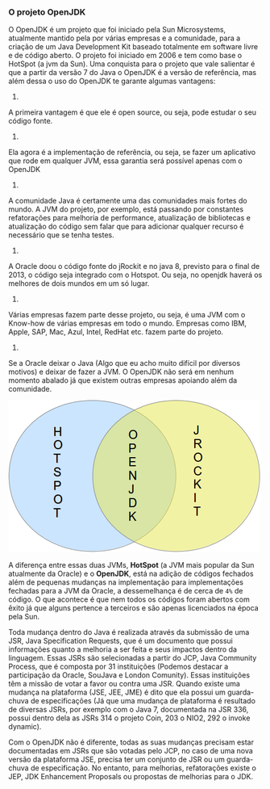 ### O projeto OpenJDK


O OpenJDK é um projeto que foi iniciado pela Sun Microsystems, atualmente mantido pela por várias empresas e a comunidade, para a criação de um Java Development Kit baseado totalmente em software livre e de código aberto. O projeto foi iniciado em 2006 e tem como base o HotSpot (a jvm da Sun).	Uma conquista para o projeto que vale salientar é que a partir da versão 7 do Java o OpenJDK é a versão de referência, mas além dessa o uso do OpenJDK te garante algumas vantagens:

1. 
A primeira vantagem é que ele é open source, ou seja, pode estudar o seu código fonte.

1. 
Ela agora é a implementação de referência, ou seja, se fazer um aplicativo que rode em qualquer JVM, essa garantia será possível apenas com o OpenJDK

1. 
A comunidade Java é certamente uma das comunidades mais fortes do mundo. A JVM do projeto, por exemplo, está passando por constantes refatorações para melhoria de performance, atualização de bibliotecas e atualização do código sem falar que para adicionar qualquer recurso é necessário que se tenha testes.

1. 
A Oracle doou o código fonte do jRockit e no java 8, previsto para o final de 2013, o código seja integrado com o Hotspot. Ou seja, no openjdk haverá os melhores de dois mundos em um só lugar.

1. 
Várias empresas fazem parte desse projeto, ou seja, é uma JVM com o Know-how de várias empresas em todo o mundo. Empresas como IBM, Apple, SAP, Mac, Azul, Intel, RedHat etc. fazem parte do projeto.

1. 
Se a Oracle deixar o Java (Algo que eu acho muito difícil por diversos motivos) e deixar de fazer a JVM. O OpenJDK não será em nenhum momento abalado já que existem outras empresas apoiando além da comunidade.

![Merge OpenJDK Hotsopt](imagens/chapter_8_1.png)


A diferença entre essas duas JVMs, **HotSpot** (a JVM mais popular da Sun atualmente da Oracle) e o **OpenJDK**, está na adição de códigos fechados além de pequenas mudanças na implementação para implementações fechadas para a JVM da Oracle, a dessemelhança é de cerca de `4%` de código. O que acontece é que nem todos os códigos foram abertos com êxito já que alguns pertence a terceiros e são apenas licenciados na época pela Sun.

Toda mudança dentro do Java é realizada através da submissão de uma JSR, Java Specification Requests, que é um documento que possui informações quanto a melhoria a ser feita e seus impactos dentro da linguagem. Essas JSRs são selecionadas a partir do JCP, Java Community Process, que é composta por 31 instituições (Podemos destacar a participação da Oracle, SouJava e London Comunity). Essas instituições têm a missão de votar a favor ou contra uma JSR. Quando existe uma mudança na plataforma (JSE, JEE, JME) é dito que ela possui um guarda-chuva de especificações (Já que uma mudança de plataforma é resultado de diversas JSRs, por exemplo com o Java 7, documentada na JSR 336, possui dentro dela as JSRs 314 o projeto Coin, 203 o NIO2, 292 o invoke dynamic). 

Com o OpenJDK não é diferente, todas as suas mudanças precisam estar documentadas em JSRs que são votadas pelo JCP, no caso de uma nova versão da plataforma JSE, precisa ter um conjunto de JSR ou um guarda-chuva de especificação. No entanto, para melhorias, refatorações existe o JEP, JDK Enhancement Proposals ou propostas de melhorias para o JDK.
